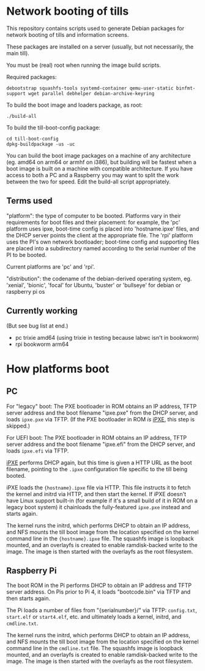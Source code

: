 # Network booting of tills

This repository contains scripts used to generate Debian packages for
network booting of tills and information screens.

These packages are installed on a server (usually, but not
necessarily, the main till).

You must be (real) root when running the image build scripts.

Required packages:

```
debootstrap squashfs-tools systemd-container qemu-user-static binfmt-support wget parallel debhelper debian-archive-keyring
```

To build the boot image and loaders package, as root:

```
./build-all
```

To build the till-boot-config package:

```
cd till-boot-config
dpkg-buildpackage -us -uc
```

You can build the boot image packages on a machine of any architecture
(eg. amd64 on arm64 or armhf on i386), but building will be fastest
when a boot image is built on a machine with compatible
architecture. If you have access to both a PC and a Raspberry you may
want to split the work between the two for speed. Edit the build-all
script appropriately.


## Terms used

"platform": the type of computer to be booted.  Platforms vary in
their requirements for boot files and their placement: for example,
the 'pc' platform uses ipxe, boot-time config is placed into
'hostname.ipxe' files, and the DHCP server points the client at the
appropriate file.  The 'rpi' platform uses the PI's own network
bootloader; boot-time config and supporting files are placed into a
subdirectory named according to the serial number of the PI to be
booted.

Current platforms are 'pc' and 'rpi'.

"distribution": the codename of the debian-derived operating system,
eg. 'xenial', 'bionic', 'focal' for Ubuntu, 'buster' or 'bullseye' for
debian or raspberry pi os


## Currently working

(But see bug list at end.)

* pc trixie amd64 (using trixie in testing because labwc isn't in bookworm)
* rpi bookworm arm64


# How platforms boot

## PC

For "legacy" boot: The PXE bootloader in ROM obtains an IP address,
TFTP server address and the boot filename "ipxe.pxe" from the DHCP
server, and loads `ipxe.pxe` via TFTP. (If the PXE bootloader in ROM
_is_ [iPXE](https://ipxe.org/), this step is skipped.)

For UEFI boot: The PXE bootloader in ROM obtains an IP address, TFTP
server address and the boot filename "ipxe.efi" from the DHCP server,
and loads `ipxe.efi` via TFTP.

[iPXE](https://ipxe.org/) performs DHCP again, but this time is given
a HTTP URL as the boot filename, pointing to the `.ipxe` configuration
file specific to the till being booted.

iPXE loads the `{hostname}.ipxe` file via HTTP. This file instructs it
to fetch the kernel and initrd via HTTP, and then start the kernel. If
iPXE doesn't have Linux support built-in (for example if it's a small
build of it in ROM on a legacy boot system) it chainloads the
fully-featured `ipxe.pxe` instead and starts again.

The kernel runs the initrd, which performs DHCP to obtain an IP
address, and NFS mounts the till boot image from the location
specified on the kernel command line in the `{hostname}.ipxe`
file. The squashfs image is loopback mounted, and an overlayfs is
created to enable ramdisk-backed write to the image. The image is then
started with the overlayfs as the root filesystem.

## Raspberry Pi

The boot ROM in the Pi performs DHCP to obtain an IP address and TFTP
server address. On Pis prior to Pi 4, it loads "bootcode.bin" via TFTP
and then starts again.

The Pi loads a number of files from "{serialnumber}/" via TFTP:
`config.txt`, `start.elf` or `start4.elf`, etc. and ultimately loads a
kernel, initrd, and `cmdline.txt`.

The kernel runs the initrd, which performs DHCP to obtain an IP
address, and NFS mounts the till boot image from the location
specified on the kernel command line in the `cmdline.txt` file. The
squashfs image is loopback mounted, and an overlayfs is created to
enable ramdisk-backed write to the image. The image is then started
with the overlayfs as the root filesystem.

